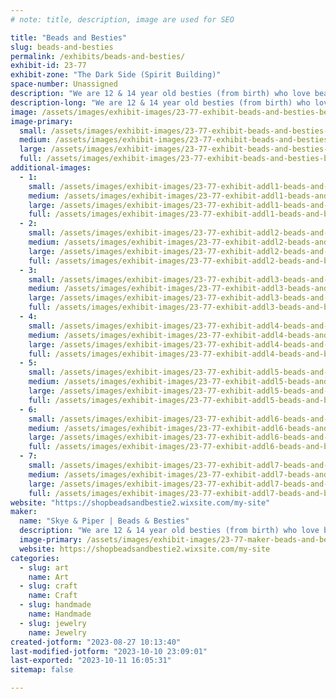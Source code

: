 ```yaml
---
# note: title, description, image are used for SEO

title: "Beads and Besties"
slug: beads-and-besties
permalink: /exhibits/beads-and-besties/
exhibit-id: 23-77
exhibit-zone: "The Dark Side (Spirit Building)"
space-number: Unassigned
description: "We are 12 & 14 year old besties (from birth) who love beads and making beaded jewelry. "
description-long: "We are 12 & 14 year old besties (from birth) who love beads and making beaded jewelry. We have been creating unique and beautiful jewelry together for years. Our passion for beads and jewelry making has led us to create colorful pieces that kids (and adults) like to wear."
image: /assets/images/exhibit-images/23-77-exhibit-beads-and-besties-beadsandbesties-coverimage-large.jpg
image-primary: 
  small: /assets/images/exhibit-images/23-77-exhibit-beads-and-besties-beadsandbesties-coverimage-small.jpg
  medium: /assets/images/exhibit-images/23-77-exhibit-beads-and-besties-beadsandbesties-coverimage-medium.jpg
  large: /assets/images/exhibit-images/23-77-exhibit-beads-and-besties-beadsandbesties-coverimage-large.jpg
  full: /assets/images/exhibit-images/23-77-exhibit-beads-and-besties-beadsandbesties-coverimage-full.jpg
additional-images: 
  - 1:
    small: /assets/images/exhibit-images/23-77-exhibit-addl1-beads-and-besties-img-8600-small.jpg
    medium: /assets/images/exhibit-images/23-77-exhibit-addl1-beads-and-besties-img-8600-medium.jpg
    large: /assets/images/exhibit-images/23-77-exhibit-addl1-beads-and-besties-img-8600-large.jpg
    full: /assets/images/exhibit-images/23-77-exhibit-addl1-beads-and-besties-img-8600-full.jpg
  - 2:
    small: /assets/images/exhibit-images/23-77-exhibit-addl2-beads-and-besties-img-8607-small.jpg
    medium: /assets/images/exhibit-images/23-77-exhibit-addl2-beads-and-besties-img-8607-medium.jpg
    large: /assets/images/exhibit-images/23-77-exhibit-addl2-beads-and-besties-img-8607-large.jpg
    full: /assets/images/exhibit-images/23-77-exhibit-addl2-beads-and-besties-img-8607-full.jpg
  - 3:
    small: /assets/images/exhibit-images/23-77-exhibit-addl3-beads-and-besties-img-8614-small.jpg
    medium: /assets/images/exhibit-images/23-77-exhibit-addl3-beads-and-besties-img-8614-medium.jpg
    large: /assets/images/exhibit-images/23-77-exhibit-addl3-beads-and-besties-img-8614-large.jpg
    full: /assets/images/exhibit-images/23-77-exhibit-addl3-beads-and-besties-img-8614-full.jpg
  - 4:
    small: /assets/images/exhibit-images/23-77-exhibit-addl4-beads-and-besties-img-8630-small.jpg
    medium: /assets/images/exhibit-images/23-77-exhibit-addl4-beads-and-besties-img-8630-medium.jpg
    large: /assets/images/exhibit-images/23-77-exhibit-addl4-beads-and-besties-img-8630-large.jpg
    full: /assets/images/exhibit-images/23-77-exhibit-addl4-beads-and-besties-img-8630-full.jpg
  - 5:
    small: /assets/images/exhibit-images/23-77-exhibit-addl5-beads-and-besties-img-8639-small.jpg
    medium: /assets/images/exhibit-images/23-77-exhibit-addl5-beads-and-besties-img-8639-medium.jpg
    large: /assets/images/exhibit-images/23-77-exhibit-addl5-beads-and-besties-img-8639-large.jpg
    full: /assets/images/exhibit-images/23-77-exhibit-addl5-beads-and-besties-img-8639-full.jpg
  - 6:
    small: /assets/images/exhibit-images/23-77-exhibit-addl6-beads-and-besties-img-8654-small.jpg
    medium: /assets/images/exhibit-images/23-77-exhibit-addl6-beads-and-besties-img-8654-medium.jpg
    large: /assets/images/exhibit-images/23-77-exhibit-addl6-beads-and-besties-img-8654-large.jpg
    full: /assets/images/exhibit-images/23-77-exhibit-addl6-beads-and-besties-img-8654-full.jpg
  - 7:
    small: /assets/images/exhibit-images/23-77-exhibit-addl7-beads-and-besties-thisone-img-8528-small.jpg
    medium: /assets/images/exhibit-images/23-77-exhibit-addl7-beads-and-besties-thisone-img-8528-medium.jpg
    large: /assets/images/exhibit-images/23-77-exhibit-addl7-beads-and-besties-thisone-img-8528-large.jpg
    full: /assets/images/exhibit-images/23-77-exhibit-addl7-beads-and-besties-thisone-img-8528-full.jpg
website: "https://shopbeadsandbestie2.wixsite.com/my-site"
maker: 
  name: "Skye & Piper | Beads & Besties"
  description: "We are 12 & 14 year old besties (from birth) who love beads and making beaded jewelry. We have been creating unique and beautiful jewelry together for years. Our passion for beads and jewelry making has led us to create colorful pieces that kids (and even adults) like to wear."
  image-primary: /assets/images/exhibit-images/23-77-maker-beads-and-besties-img-8516-medium.jpg
  website: https://shopbeadsandbestie2.wixsite.com/my-site
categories: 
  - slug: art
    name: Art
  - slug: craft
    name: Craft
  - slug: handmade
    name: Handmade
  - slug: jewelry
    name: Jewelry
created-jotform: "2023-08-27 10:13:40"
last-modified-jotform: "2023-10-10 23:09:01"
last-exported: "2023-10-11 16:05:31"
sitemap: false

---
```

